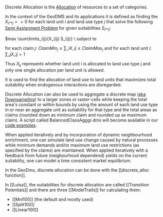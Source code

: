 Discrete Allocation is the [Allocation](Allocation "wikilink") of resources to a set of categories.

In the context of the GeoDMS and its applications it is defined as
finding the *X*<sub>*i**j*</sub> \>  = 0 for each land unit *i* and land
use type *j* that solve the following [Semi Assignment
Problem](Semi_Assignment_Problem "wikilink") for given suitabilities
*S*<sub>*i**j*</sub>:

$max \sum\limits\_{ij}{X\_{ij} S\_{ij}} \ subject to

for each claim *j*:
$ClaimMin_j \le \sum\limits\_{i}{X\_{ij}} \le ClaimMax_j$ and for each
land unit *i*: $\sum\limits\_{j}{X\_{ij}} = 1$

Thus *X*<sub>*ij*</sub> represents whether land unit i is allocated to land use type j and only one single allocation per land unit is allowed.

It is used to find the allocation of land use to land units that maximizes total suitability when endogenous interactions are disregarded.

Discrete Allocation can also be used to aggregate a discrete map ([aka](aka "wikilink") [Downsampling](http://en.wikipedia.org/wiki/Downsampling)) to a larger zones or raster-cells while keeping the total area's constant or within bounds by using the amount of each land use type in or near an aggregate unit as suitability for that type and the total areas as claims (rounded down as minimum claim and rounded up as maximum claim). A script called BalancedClassAgggr.dms will become available in our [code examples](http://www.objectvision.nl/geodms/configuration-examples).

When applied iteratively and by incorporation of dynamic neighbourhood enrichment, one can simulate land use change caused by natural processes while minimum demands and/or maximum land use restrictions (as specified by the claims) are maintained. When applied iteratively with a feedback from future (neigbourhood dependend) yields on the current suitability, one can model a time consistent market equilibrium.

In the GeoDms, discrete allocation can be done with the [[discrete_alloc function]].

In [[Luisa]], the suitabilities for discrete allocation are called [[Transition Potentials]] and there  are three [[ModelTraits]] for calculating them:

- [[Mnl100]] (the default and mostly used)
- [[Split100]]
- [[Linear100]]